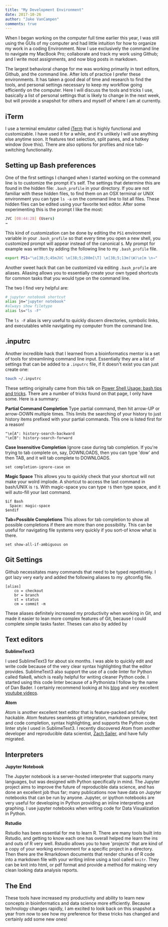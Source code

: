 ```yaml
---
title: "My Development Environment"
date: 2017-10-26
author: "Jake VanCampen"
comments: true
---
```

When I began working on the computer full time earlier this year, I was still using the GUIs of my computer and had little intuition for how to organize my work in a coding Environment. Now I use exclusively the command line to navigate my MacBook Pro; collaborate and track my work using Github; and I write most assignments, and now blog posts in markdown.


The largest behavioral change for me was working primarily in text editors, Github, and the command line. After lots of practice I prefer these environments. It has taken a good deal of time and research to find the tools, and personal settings necessary to keep my workflow going efficiently on the computer. Here I will discuss the tools and tricks I use, basically a list of personal settings that is likely to change in the next week, but will provide a snapshot for others and myself of where I am at currently.


## iTerm

I use a terminal emulator called [iTerm](https://www.iterm2.com/documentation-one-page.html) that is highly functional and customizable. I have used it for a while, and it's unlikely I will use anything else anytime soon. It features text selection, split panes, and a hotkey window (love this). There are also options for profiles and nice tab-switching functionality.


## Setting up Bash preferences

One of the first settings I changed when I started working on the command line is to customize the prompt it's self. The settings that determine this are found in the hidden file: `.bash_profile` in your directory. If you are not familiar with these hidden files, to find them on an OSX terminal or UNIX environment you can type `ls -a` on the command line to list all files. These hidden files can be edited using your favorite text editor. After some experimenting this is the prompt I like the most:

```bash
JVC [08:44:28] (Users)
→
```

This kind of customization can be done by editing the `PS1` environment variable in your `.bash_profile` so that every time you open a new shell, you customized prompt will appear instead of the canonical `$`. My prompt for example was written by adding the following line to my `.bash_profile` file.

```bash
export PS1="\e[38;5;45mJVC \e[38;5;208m[\T] \e[38;5;13m(\W)\e[m \n→"
```

Another sweet hack that can be customized via editing `.bash_profile` are aliases. Aliasing allows you to essentially create your own typed shortcuts for common tasks that you would type on the command line.

The two I find very helpful are:

```bash
# jupyter notebook shortcut
alias jn="jupyter notebook"
#always show filetype
alias ls="ls -F"
```


The `ls -F` alias is very useful to quickly discern directories, symbolic links, and executables while navigating my computer from the command line.

## .inputrc

Another incredible hack that I learned from a bioinformatics mentor is a set of tools for streamlining command line input. Essentially they are a list of settings that can be added to a `.inputrc` file, if it doesn't exist you can just create one:

```bash
touch ~/.inputrc
```

These setting originally came from this talk on [Power Shell Usage: bash tips and tricks](http://www.ukuug.org/events/linux2003/papers/bash_tips/). There are a number of tricks found on that page, I only have some. Here is a summary:


**Partial Command Completion**
Type partial command, then hit arrow-UP or arrow-DOWN multiple times.
This limits the searching of your history to just history items
prefixed with your partial commands. This one is listed first for a reason!

```
"\e[A": history-search-backward
"\e[B": history-search-forward
```

**Case Insensitive Completion**
Ignore case during tab completion.
If you're trying to tab complete on, say, DOWNLOADS, then you can
type 'dow' and then TAB, and it will tab complete to DOWNLOADS.
```
set completion-ignore-case on
```


**Magic Space**
This allows you to quickly check that your shortcut will not make your wolrd implode. A shortcut to access the last command in bash/UNIX is `!$`. With magic-space you can type `!$` then type space, and it will auto-fill your last command.

```
$if Bash
  Space: magic-space
$endif
```

**Tab=Possible Completions**
This allows for tab completion to show all possible completions if there are more than one possibility. This can be useful for navigating file systems very quickly if you sort-of know what is there.

```
set show-all-if-ambiguous on
```

## Git Settings

Github necessitates many commands that need to be typed repetitively. I got lazy very early and added the following aliases to my .gitconfig file.

```
[alias]
	co = checkout
	br = branch
	st = status
	cm = commit -m
```


These aliases definitely increased my productivity when working in Git, and made it easier to lean more complex features of Git, because I could complete simple tasks faster. Theses can also by added by


## Text editors

**SublimeText3**

I used SublimeText3 for about six months. I was able to quickly edit and write code because of the very clear syntax highlighting that the editor provides. SublimeText3 also support the use of a code linter for Python called flake8, which is really helpful for writing cleaner Python code. I started using this code linter because of a Pythonista I follow by the name of Dan Bader. I certainly recommend looking at his [blog](https://dbader.org/) and very excellent [youtube videos](https://www.youtube.com/channel/UCI0vQvr9aFn27yR6Ej6n5UA/videos).

**Atom**

Atom is another excellent text editor that is feature-packed and fully hackable. Atom features seamless git integration, markdown preview, text and code completion, syntax highlighting, and supports the Python code linter style I used in SublimeText3. I recently discovered Atom from another developer and reproducible data scientist, [Zach Sailer](https://github.com/Zsailer), and have fully migrated.


## Interpreters

**Jupyter Notebook**

The Jupyter notebook is a server-hosted interpreter that supports many languages, but was designed with Python specifically in mind. The Jupyter project aims to improve the future of reproducible data science, and has done an excellent job thus far; many publications now have data on Jupyter notebooks that can be run by anyone. Jupyter, or ipython notebooks are very useful for developing in Python providing an inline interpreting and graphing. I use jupyter notebooks when writing code for Data Visualization in Python.

**Rstudio**

Rstudio has been essential for me to learn R. There are many tools built into Rstudio, and getting to know each one has overall helped me learn the ins and outs of R very well. Rstudio allows you to have 'projects' that are kind of a copy of your working environment for a specific project in a directory. Then there are the Rmarkdown documents that render chunks of R code into a markdown file with your writing inline using a tool called `knitr`. They can be knit into html, or pdf format and provide a method for making very clean looking data analysis reports.

## The End

These tools have increased my productivity and ability to learn new concepts in bioinformatics and data science more efficiently. Because technology changes rapidly, I am excited to look back on this snapshot a year from now to see how my preference for these tricks has changed and certainly add some new ones!
